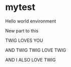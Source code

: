# mytest
Hello world environment

New part to this

TWIG LOVES YOU

AND TWIG TWIG LOVE TWIG

AND I ALSO LOVE TWIG
